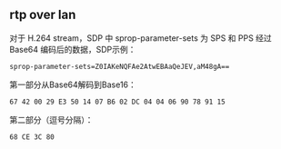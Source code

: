 ## rtp over lan

对于 H.264 stream，SDP 中 sprop-parameter-sets 为 SPS 和 PPS 经过 Base64 编码后的数据，SDP示例：
```
sprop-parameter-sets=Z0IAKeNQFAe2AtwEBAaQeJEV,aM48gA==
```
第一部分从Base64解码到Base16：
```
67 42 00 29 E3 50 14 07 B6 02 DC 04 04 06 90 78 91 15
```
第二部分（逗号分隔）：
```
68 CE 3C 80
```